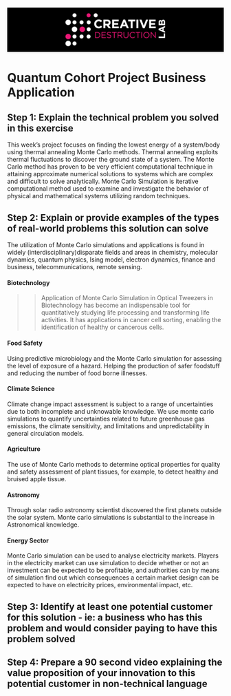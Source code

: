 ![CDL 2020 Cohort Project](../figures/CDL_logo.jpg)
# Quantum Cohort Project Business Application

## Step 1: Explain the technical problem you solved in this exercise

This week’s project focuses on finding the lowest energy of a system/body using thermal annealing Monte Carlo methods. Thermal annealing exploits thermal fluctuations to discover the ground state of a system. The Monte Carlo method has proven to be very efficient computational technique in attaining approximate numerical solutions to systems which are complex and difficult to solve analytically. Monte Carlo Simulation is iterative computational method used to examine and investigate the behavior of physical and mathematical systems utilizing random techniques.


## Step 2: Explain or provide examples of the types of real-world problems this solution can solve

The utilization of Monte Carlo simulations and applications is found in widely (interdisciplinary)disparate fields and areas in chemistry, molecular dynamics, quantum physics, Ising model, electron dynamics, finance and business, telecommunications, remote sensing.
#### Biotechnology
>> Application of Monte Carlo Simulation in Optical Tweezers in Biotechnology has become an indispensable tool for quantitatively studying life processing and transforming life activities. It has applications in cancer cell sorting, enabling the identification of healthy or cancerous cells.

#### Food Safety 
Using predictive microbiology and the Monte Carlo simulation for assessing the level of exposure of a hazard. Helping the production of safer foodstuff and reducing the number of food borne illnesses.

#### Climate Science
Climate change impact assessment is subject to a range of uncertainties due to both incomplete and unknowable knowledge. We use monte carlo simulations to quantify uncertainties related to future greenhouse gas emissions, the climate sensitivity, and limitations and unpredictability in general circulation models.

#### Agriculture
The use of Monte Carlo methods to determine optical properties for quality and safety assessment of plant tissues, for example, to detect healthy and bruised apple tissue.

#### Astronomy 
Through solar radio astronomy scientist discovered the first planets outside the solar system. Monte carlo simulations is substantial to the increase in Astronomical knowledge.  

#### Energy Sector
Monte Carlo simulation can be used to analyse electricity markets. Players in the electricity market can use simulation to decide whether or not an investment can be expected to be profitable, and authorities can by means of simulation find out which consequences a certain market design can be expected to have on electricity prices, environmental impact, etc. 

## Step 3: Identify at least one potential customer for this solution - ie: a business who has this problem and would consider paying to have this problem solved




## Step 4: Prepare a 90 second video explaining the value proposition of your innovation to this potential customer in non-technical language


